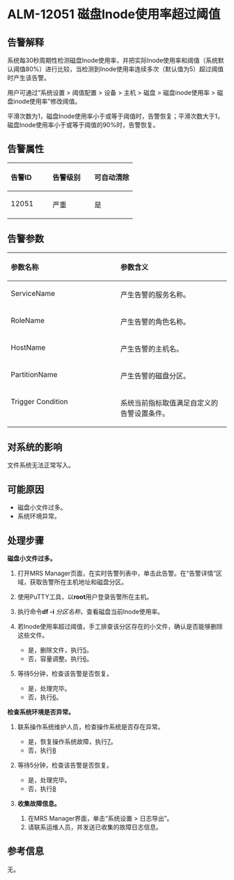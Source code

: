 # ALM-12051 磁盘Inode使用率超过阈值<a name="ZH-CN_TOPIC_0174499401"></a>

## 告警解释<a name="zh-cn_topic_0093195100_zh-cn_topic_0087154419_zh-cn_topic_0087039294_section59276500"></a>

系统每30秒周期性检测磁盘Inode使用率，并把实际Inode使用率和阈值（系统默认阈值80%）进行比较，当检测到Inode使用率连续多次（默认值为5）超过阈值时产生该告警。

用户可通过“系统设置 \> 阈值配置 \> 设备 \> 主机 \> 磁盘 \> 磁盘inode使用率 \> 磁盘inode使用率”修改阈值。

平滑次数为1，磁盘Inode使用率小于或等于阈值时，告警恢复；平滑次数大于1，磁盘Inode使用率小于或等于阈值的90%时，告警恢复。

## 告警属性<a name="zh-cn_topic_0093195100_zh-cn_topic_0087154419_zh-cn_topic_0087039294_section63726460"></a>

<a name="zh-cn_topic_0093195100_zh-cn_topic_0087154419_zh-cn_topic_0087039294_table29292504"></a>
<table><thead align="left"><tr id="zh-cn_topic_0093195100_zh-cn_topic_0087154419_zh-cn_topic_0087039294_row61554389"><th class="cellrowborder" valign="top" width="33.33333333333333%" id="mcps1.1.4.1.1"><p id="zh-cn_topic_0093195100_zh-cn_topic_0087154419_zh-cn_topic_0087039294_p19849632"><a name="zh-cn_topic_0093195100_zh-cn_topic_0087154419_zh-cn_topic_0087039294_p19849632"></a><a name="zh-cn_topic_0093195100_zh-cn_topic_0087154419_zh-cn_topic_0087039294_p19849632"></a>告警ID</p>
</th>
<th class="cellrowborder" valign="top" width="33.33333333333333%" id="mcps1.1.4.1.2"><p id="zh-cn_topic_0093195100_zh-cn_topic_0087154419_zh-cn_topic_0087039294_p64316372"><a name="zh-cn_topic_0093195100_zh-cn_topic_0087154419_zh-cn_topic_0087039294_p64316372"></a><a name="zh-cn_topic_0093195100_zh-cn_topic_0087154419_zh-cn_topic_0087039294_p64316372"></a>告警级别</p>
</th>
<th class="cellrowborder" valign="top" width="33.33333333333333%" id="mcps1.1.4.1.3"><p id="zh-cn_topic_0093195100_zh-cn_topic_0087154419_zh-cn_topic_0087039294_p42243607"><a name="zh-cn_topic_0093195100_zh-cn_topic_0087154419_zh-cn_topic_0087039294_p42243607"></a><a name="zh-cn_topic_0093195100_zh-cn_topic_0087154419_zh-cn_topic_0087039294_p42243607"></a>可自动清除</p>
</th>
</tr>
</thead>
<tbody><tr id="zh-cn_topic_0093195100_zh-cn_topic_0087154419_zh-cn_topic_0087039294_row66289044"><td class="cellrowborder" valign="top" width="33.33333333333333%" headers="mcps1.1.4.1.1 "><p id="zh-cn_topic_0093195100_zh-cn_topic_0087154419_zh-cn_topic_0087039294_p703473"><a name="zh-cn_topic_0093195100_zh-cn_topic_0087154419_zh-cn_topic_0087039294_p703473"></a><a name="zh-cn_topic_0093195100_zh-cn_topic_0087154419_zh-cn_topic_0087039294_p703473"></a>12051</p>
</td>
<td class="cellrowborder" valign="top" width="33.33333333333333%" headers="mcps1.1.4.1.2 "><p id="zh-cn_topic_0093195100_zh-cn_topic_0087154419_zh-cn_topic_0087039294_p56981334"><a name="zh-cn_topic_0093195100_zh-cn_topic_0087154419_zh-cn_topic_0087039294_p56981334"></a><a name="zh-cn_topic_0093195100_zh-cn_topic_0087154419_zh-cn_topic_0087039294_p56981334"></a>严重</p>
</td>
<td class="cellrowborder" valign="top" width="33.33333333333333%" headers="mcps1.1.4.1.3 "><p id="zh-cn_topic_0093195100_zh-cn_topic_0087154419_zh-cn_topic_0087039294_p52085356"><a name="zh-cn_topic_0093195100_zh-cn_topic_0087154419_zh-cn_topic_0087039294_p52085356"></a><a name="zh-cn_topic_0093195100_zh-cn_topic_0087154419_zh-cn_topic_0087039294_p52085356"></a>是</p>
</td>
</tr>
</tbody>
</table>

## 告警参数<a name="zh-cn_topic_0093195100_zh-cn_topic_0087154419_zh-cn_topic_0087039294_section36667229"></a>

<a name="zh-cn_topic_0093195100_zh-cn_topic_0087154419_zh-cn_topic_0087039294_table58164314"></a>
<table><thead align="left"><tr id="zh-cn_topic_0093195100_zh-cn_topic_0087154419_zh-cn_topic_0087039294_row47193835"><th class="cellrowborder" valign="top" width="50%" id="mcps1.1.3.1.1"><p id="zh-cn_topic_0093195100_zh-cn_topic_0087154419_zh-cn_topic_0087039294_p64604306"><a name="zh-cn_topic_0093195100_zh-cn_topic_0087154419_zh-cn_topic_0087039294_p64604306"></a><a name="zh-cn_topic_0093195100_zh-cn_topic_0087154419_zh-cn_topic_0087039294_p64604306"></a>参数名称</p>
</th>
<th class="cellrowborder" valign="top" width="50%" id="mcps1.1.3.1.2"><p id="zh-cn_topic_0093195100_zh-cn_topic_0087154419_zh-cn_topic_0087039294_p65566326"><a name="zh-cn_topic_0093195100_zh-cn_topic_0087154419_zh-cn_topic_0087039294_p65566326"></a><a name="zh-cn_topic_0093195100_zh-cn_topic_0087154419_zh-cn_topic_0087039294_p65566326"></a>参数含义</p>
</th>
</tr>
</thead>
<tbody><tr id="zh-cn_topic_0093195100_zh-cn_topic_0087154419_zh-cn_topic_0087039294_row9272190"><td class="cellrowborder" valign="top" width="50%" headers="mcps1.1.3.1.1 "><p id="zh-cn_topic_0093195100_zh-cn_topic_0087154419_zh-cn_topic_0087039294_p12849939"><a name="zh-cn_topic_0093195100_zh-cn_topic_0087154419_zh-cn_topic_0087039294_p12849939"></a><a name="zh-cn_topic_0093195100_zh-cn_topic_0087154419_zh-cn_topic_0087039294_p12849939"></a>ServiceName</p>
</td>
<td class="cellrowborder" valign="top" width="50%" headers="mcps1.1.3.1.2 "><p id="zh-cn_topic_0093195100_zh-cn_topic_0087154419_zh-cn_topic_0087039294_p34212124"><a name="zh-cn_topic_0093195100_zh-cn_topic_0087154419_zh-cn_topic_0087039294_p34212124"></a><a name="zh-cn_topic_0093195100_zh-cn_topic_0087154419_zh-cn_topic_0087039294_p34212124"></a>产生告警的服务名称。</p>
</td>
</tr>
<tr id="zh-cn_topic_0093195100_zh-cn_topic_0087154419_zh-cn_topic_0087039294_row39473664"><td class="cellrowborder" valign="top" width="50%" headers="mcps1.1.3.1.1 "><p id="zh-cn_topic_0093195100_zh-cn_topic_0087154419_zh-cn_topic_0087039294_p43250195"><a name="zh-cn_topic_0093195100_zh-cn_topic_0087154419_zh-cn_topic_0087039294_p43250195"></a><a name="zh-cn_topic_0093195100_zh-cn_topic_0087154419_zh-cn_topic_0087039294_p43250195"></a>RoleName</p>
</td>
<td class="cellrowborder" valign="top" width="50%" headers="mcps1.1.3.1.2 "><p id="zh-cn_topic_0093195100_zh-cn_topic_0087154419_zh-cn_topic_0087039294_p13604878"><a name="zh-cn_topic_0093195100_zh-cn_topic_0087154419_zh-cn_topic_0087039294_p13604878"></a><a name="zh-cn_topic_0093195100_zh-cn_topic_0087154419_zh-cn_topic_0087039294_p13604878"></a>产生告警的角色名称。</p>
</td>
</tr>
<tr id="zh-cn_topic_0093195100_zh-cn_topic_0087154419_zh-cn_topic_0087039294_row55335042"><td class="cellrowborder" valign="top" width="50%" headers="mcps1.1.3.1.1 "><p id="zh-cn_topic_0093195100_zh-cn_topic_0087154419_zh-cn_topic_0087039294_p52953454"><a name="zh-cn_topic_0093195100_zh-cn_topic_0087154419_zh-cn_topic_0087039294_p52953454"></a><a name="zh-cn_topic_0093195100_zh-cn_topic_0087154419_zh-cn_topic_0087039294_p52953454"></a>HostName</p>
</td>
<td class="cellrowborder" valign="top" width="50%" headers="mcps1.1.3.1.2 "><p id="zh-cn_topic_0093195100_zh-cn_topic_0087154419_zh-cn_topic_0087039294_p61371349"><a name="zh-cn_topic_0093195100_zh-cn_topic_0087154419_zh-cn_topic_0087039294_p61371349"></a><a name="zh-cn_topic_0093195100_zh-cn_topic_0087154419_zh-cn_topic_0087039294_p61371349"></a>产生告警的主机名。</p>
</td>
</tr>
<tr id="zh-cn_topic_0093195100_zh-cn_topic_0087154419_zh-cn_topic_0087039294_row15471235"><td class="cellrowborder" valign="top" width="50%" headers="mcps1.1.3.1.1 "><p id="zh-cn_topic_0093195100_zh-cn_topic_0087154419_zh-cn_topic_0087039294_p45210545"><a name="zh-cn_topic_0093195100_zh-cn_topic_0087154419_zh-cn_topic_0087039294_p45210545"></a><a name="zh-cn_topic_0093195100_zh-cn_topic_0087154419_zh-cn_topic_0087039294_p45210545"></a>PartitionName</p>
</td>
<td class="cellrowborder" valign="top" width="50%" headers="mcps1.1.3.1.2 "><p id="zh-cn_topic_0093195100_zh-cn_topic_0087154419_zh-cn_topic_0087039294_p38175503"><a name="zh-cn_topic_0093195100_zh-cn_topic_0087154419_zh-cn_topic_0087039294_p38175503"></a><a name="zh-cn_topic_0093195100_zh-cn_topic_0087154419_zh-cn_topic_0087039294_p38175503"></a>产生告警的磁盘分区。</p>
</td>
</tr>
<tr id="zh-cn_topic_0093195100_zh-cn_topic_0087154419_zh-cn_topic_0087039294_row8035207"><td class="cellrowborder" valign="top" width="50%" headers="mcps1.1.3.1.1 "><p id="zh-cn_topic_0093195100_zh-cn_topic_0087154419_zh-cn_topic_0087039294_p46872049"><a name="zh-cn_topic_0093195100_zh-cn_topic_0087154419_zh-cn_topic_0087039294_p46872049"></a><a name="zh-cn_topic_0093195100_zh-cn_topic_0087154419_zh-cn_topic_0087039294_p46872049"></a>Trigger Condition</p>
</td>
<td class="cellrowborder" valign="top" width="50%" headers="mcps1.1.3.1.2 "><p id="zh-cn_topic_0093195100_zh-cn_topic_0087154419_zh-cn_topic_0087039294_p38539615"><a name="zh-cn_topic_0093195100_zh-cn_topic_0087154419_zh-cn_topic_0087039294_p38539615"></a><a name="zh-cn_topic_0093195100_zh-cn_topic_0087154419_zh-cn_topic_0087039294_p38539615"></a>系统当前指标取值满足自定义的告警设置条件。</p>
</td>
</tr>
</tbody>
</table>

## 对系统的影响<a name="zh-cn_topic_0093195100_zh-cn_topic_0087154419_zh-cn_topic_0087039294_section61569610"></a>

文件系统无法正常写入。

## 可能原因<a name="zh-cn_topic_0093195100_zh-cn_topic_0087154419_zh-cn_topic_0087039294_section17255578"></a>

-   磁盘小文件过多。
-   系统环境异常。

## 处理步骤<a name="zh-cn_topic_0093195100_zh-cn_topic_0087154419_zh-cn_topic_0087039294_section21082480"></a>

**磁盘小文件过多。**

1.  打开MRS Manager页面，在实时告警列表中，单击此告警。在“告警详情”区域，获取告警所在主机地址和磁盘分区。
2.  使用PuTTY工具，以**root**用户登录告警所在主机。
3.  执行命令**df -i** _分区名称_，查看磁盘当前Inode使用率。
4.  若Inode使用率超过阈值，手工排查该分区存在的小文件，确认是否能够删除这些文件。
    -   是，删除文件，执行[5](#zh-cn_topic_0093195100_zh-cn_topic_0087154419_zh-cn_topic_0087039294_li4609093115844)。
    -   否，容量调整。执行[6](#zh-cn_topic_0093195100_zh-cn_topic_0087154419_zh-cn_topic_0087039294_li946980415844)。

5.  <a name="zh-cn_topic_0093195100_zh-cn_topic_0087154419_zh-cn_topic_0087039294_li4609093115844"></a>等待5分钟，检查该告警是否恢复。
    -   是，处理完毕。
    -   否，执行[6](#zh-cn_topic_0093195100_zh-cn_topic_0087154419_zh-cn_topic_0087039294_li946980415844)。


**检查系统环境是否异常。**

1.  <a name="zh-cn_topic_0093195100_zh-cn_topic_0087154419_zh-cn_topic_0087039294_li946980415844"></a>联系操作系统维护人员，检查操作系统是否存在异常。
    -   是，恢复操作系统故障，执行[7](#zh-cn_topic_0093195100_zh-cn_topic_0087154419_zh-cn_topic_0087039294_li1457809415844)。
    -   否，执行[8](#zh-cn_topic_0093195100_zh-cn_topic_0087154419_li41504562111850)

2.  <a name="zh-cn_topic_0093195100_zh-cn_topic_0087154419_zh-cn_topic_0087039294_li1457809415844"></a>等待5分钟，检查该告警是否恢复。
    -   是，处理完毕。
    -   否，执行[8](#zh-cn_topic_0093195100_zh-cn_topic_0087154419_li41504562111850)

3.  <a name="zh-cn_topic_0093195100_zh-cn_topic_0087154419_li41504562111850"></a>**收集故障信息。**
    1.  在MRS Manager界面，单击“系统设置 \> 日志导出”。
    2.  请联系运维人员，并发送已收集的故障日志信息。


## 参考信息<a name="zh-cn_topic_0093195100_zh-cn_topic_0087154419_zh-cn_topic_0087039294_section55524596"></a>

无。

